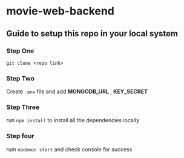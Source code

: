 # movie-web-backend
## Guide to setup this repo in your local system

### Step One
`git clone <repo link>`

### Step Two
Create `.env` file and add **MONGODB_URL** , **KEY_SECRET**

### Step Three 
run `npm install` to install all the dependencies locally

### Step four 
rum `nodemon start` and check console for success 
